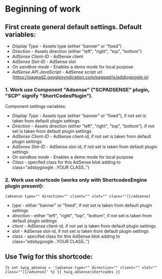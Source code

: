 # Beginning of work

## First create general default settings. Default variables:

- *Display Type* - Assets type (either "banner" or "fixed")
- *Direction* - Assets direction (either "left", "right", "top", "bottom")
- *AdSense Client-ID* - AdSense client
- *AdSense Slot-ID* - AdSense slot
- *On sandbox mode* - Enables a demo mode for local purpose
- *AdSense API JavaScript* - AdSense script url (https://pagead2.googlesyndication.com/pagead/js/adsbygoogle.js)



### 1. Work use Component "Adsense" ("SCPADSENSE" plugin, "SCP" signify "ShortCodesPlugin").
Component settings variables:

- *Display Type* - Assets type (either "banner" or "fixed"), if not set is taken from default plugin settings
- *Direction* - Assets direction (either "left", "right", "top", "bottom"), if not set is taken from default plugin settings
- *AdSense Client-ID* - AdSense client-id, if not set is taken from default plugin settings
- *AdSense Slot-ID* - AdSense slot-id, if not set is taken from default plugin settings
- *On sandbox mode* - Enables a demo mode for local purpose
- *Class* - specifed class for this AdSense blok adding to class="adsbygoogle ..YOUR CLASS..")



### 2. Work use shortcode (works only with ShortcodesEngine plugin present):

``[adsense type="" direction="" client="" slot="" class=""][/adsense]``

- *type* - either "banner" or "fixed", if not set is taken from default plugin settings
- *direction* - either "left", "right", "top", "bottom", if not set is taken from default plugin settings
- *client* - AdSense client-id, if not set is taken from default plugin settings
- *slot* - AdSense slot-id, if not set is taken from default plugin settings
- *class* - specifed class for this AdSense blok adding to class="adsbygoogle ..YOUR CLASS..")


## Use Twig for this shortcode:
``{% set twig_adsense = '[adsense type="" direction="" client="" slot="" class=""][/adsense]' %} {{ twig_adsense|shortcodes }}``
 
